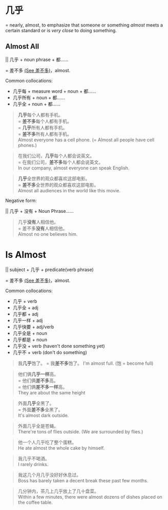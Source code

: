 # 几乎

= nearly, almost, to emphasize that someone or something *almost* meets a certain standard or is *very close* to doing something.

## Almost All

|| 几乎 + noun phrase + 都……

= 差不多 [(See 差不多)](/chabuduo)，almost.

Common collocations:

- 几乎每 + measure word + noun + 都……
- 几乎所有 + noun + 都……
- 几乎全 + noun + 都……

> **几乎**每个人都有手机。  
= **差不多**每个人都有手机。  
= **几乎**所有人都有手机。  
= **差不多**所有人都有手机。  
Almost everyone has a cell phone. (= Almost all people have cell phones.)

> 在我们公司，**几乎**每个人都会说英文。  
= 在我们公司，**差不多**每个人都会说英文。  
In our company, almost everyone can speak English.

> **几乎**全世界的观众都喜欢这部电影。  
= **差不多**全世界的观众都喜欢这部电影。  
Almost all audiences in the world like this movie.

Negative form:

|| 几乎 + 没有 + Noun Phrase…… 

> 几乎**没有**人相信他。  
= 差不多**没有**人相信他。  
Almost no one believes him.

# Is Almost

|| subject + 几乎 + predicate(verb phrase)

= 差不多 [(See 差不多)](/chabuduo)，almost.

Common collocations:

- 几乎 + verb
- 几乎全 + adj
- 几乎都 + adj
- 几乎一样 + adj
- 几乎快要 + adj/verb
- 几乎全是 + noun
- 几乎都是 + noun
- 几乎没 + verb (haven't done something yet)
- 几乎不 + verb (don't do something)

> 我**几乎**饱了。
= 我**差不多**饱了。
I'm almost full. (饱 = become full)

> 他们俩**几乎一样**高。  
= 他们俩**差不多**高。  
= 他们俩**差不多一样**高。  
They are about the same height

> 外面**几乎**全黑了。  
= 外面**差不多**全黑了。  
It's almost dark outside.

> 外面几乎全是苍蝇。  
There're tons of flies outside. (We are surrounded by flies.)

> 他一个人几乎吃了整个蛋糕。  
He ate almost the whole cake by himself.

> 我几乎不喝酒。  
I rarely drinks.

> 我这几个月几乎没好好休息过。  
Boss has barely taken a decent break these past few months.

> 几分钟内，茶几上几乎放上了几十盘菜。  
Within a few minutes, there were almost dozens of dishes placed on the coffee table.
